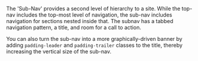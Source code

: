 The 'Sub-Nav' provides a second level of hierarchy to a site. While the top-nav includes the top-most level of navigation, the sub-nav includes navigation for sections nested inside that. The subnav has a tabbed navigation pattern, a title, and room for a call to action.

You can also turn the sub-nav into a more graphically-driven banner by adding `padding-leader` and `padding-trailer` classes to the title, thereby increasing the vertical size of the sub-nav.
